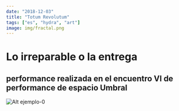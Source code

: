 ```yaml
---
date: "2018-12-03"
title: "Totum Revolutum"
tags: ["es", "hydra", "art"]
image: img/fractal.png
---
```


# Lo irreparable o la entrega
## performance realizada en el encuentro VI de performance de espacio Umbral

![Alt ejemplo-0](img/py-mod/)

